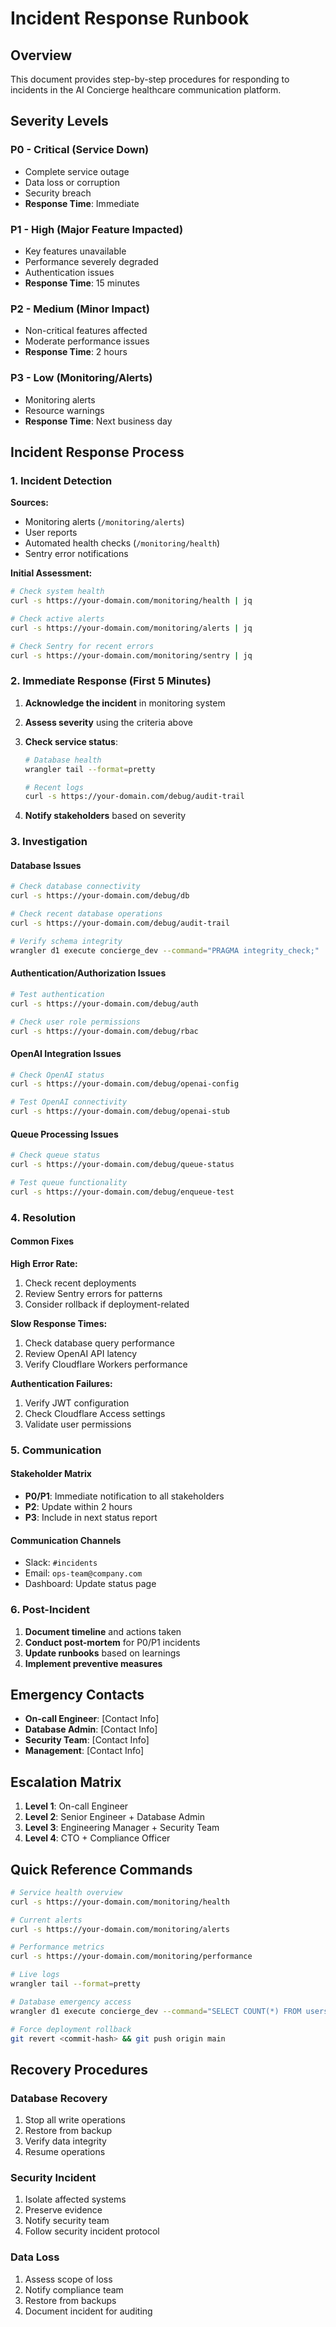# Incident Response Runbook

## Overview
This document provides step-by-step procedures for responding to incidents in the AI Concierge healthcare communication platform.

## Severity Levels

### P0 - Critical (Service Down)
- Complete service outage
- Data loss or corruption
- Security breach
- **Response Time**: Immediate

### P1 - High (Major Feature Impacted)
- Key features unavailable
- Performance severely degraded
- Authentication issues
- **Response Time**: 15 minutes

### P2 - Medium (Minor Impact)
- Non-critical features affected
- Moderate performance issues
- **Response Time**: 2 hours

### P3 - Low (Monitoring/Alerts)
- Monitoring alerts
- Resource warnings
- **Response Time**: Next business day

## Incident Response Process

### 1. Incident Detection
**Sources:**
- Monitoring alerts (`/monitoring/alerts`)
- User reports
- Automated health checks (`/monitoring/health`)
- Sentry error notifications

**Initial Assessment:**
```bash
# Check system health
curl -s https://your-domain.com/monitoring/health | jq

# Check active alerts
curl -s https://your-domain.com/monitoring/alerts | jq

# Check Sentry for recent errors
curl -s https://your-domain.com/monitoring/sentry | jq
```

### 2. Immediate Response (First 5 Minutes)

1. **Acknowledge the incident** in monitoring system
2. **Assess severity** using the criteria above
3. **Check service status**:
   ```bash
   # Database health
   wrangler tail --format=pretty
   
   # Recent logs
   curl -s https://your-domain.com/debug/audit-trail
   ```

4. **Notify stakeholders** based on severity

### 3. Investigation

#### Database Issues
```bash
# Check database connectivity
curl -s https://your-domain.com/debug/db

# Check recent database operations
curl -s https://your-domain.com/debug/audit-trail

# Verify schema integrity
wrangler d1 execute concierge_dev --command="PRAGMA integrity_check;"
```

#### Authentication/Authorization Issues
```bash
# Test authentication
curl -s https://your-domain.com/debug/auth

# Check user role permissions
curl -s https://your-domain.com/debug/rbac
```

#### OpenAI Integration Issues
```bash
# Check OpenAI status
curl -s https://your-domain.com/debug/openai-config

# Test OpenAI connectivity
curl -s https://your-domain.com/debug/openai-stub
```

#### Queue Processing Issues
```bash
# Check queue status
curl -s https://your-domain.com/debug/queue-status

# Test queue functionality
curl -s https://your-domain.com/debug/enqueue-test
```

### 4. Resolution

#### Common Fixes

**High Error Rate:**
1. Check recent deployments
2. Review Sentry errors for patterns
3. Consider rollback if deployment-related

**Slow Response Times:**
1. Check database query performance
2. Review OpenAI API latency
3. Verify Cloudflare Workers performance

**Authentication Failures:**
1. Verify JWT configuration
2. Check Cloudflare Access settings
3. Validate user permissions

### 5. Communication

#### Stakeholder Matrix
- **P0/P1**: Immediate notification to all stakeholders
- **P2**: Update within 2 hours
- **P3**: Include in next status report

#### Communication Channels
- Slack: `#incidents`
- Email: `ops-team@company.com`
- Dashboard: Update status page

### 6. Post-Incident

1. **Document timeline** and actions taken
2. **Conduct post-mortem** for P0/P1 incidents
3. **Update runbooks** based on learnings
4. **Implement preventive measures**

## Emergency Contacts

- **On-call Engineer**: [Contact Info]
- **Database Admin**: [Contact Info]
- **Security Team**: [Contact Info]
- **Management**: [Contact Info]

## Escalation Matrix

1. **Level 1**: On-call Engineer
2. **Level 2**: Senior Engineer + Database Admin
3. **Level 3**: Engineering Manager + Security Team
4. **Level 4**: CTO + Compliance Officer

## Quick Reference Commands

```bash
# Service health overview
curl -s https://your-domain.com/monitoring/health

# Current alerts
curl -s https://your-domain.com/monitoring/alerts

# Performance metrics
curl -s https://your-domain.com/monitoring/performance

# Live logs
wrangler tail --format=pretty

# Database emergency access
wrangler d1 execute concierge_dev --command="SELECT COUNT(*) FROM users;"

# Force deployment rollback
git revert <commit-hash> && git push origin main
```

## Recovery Procedures

### Database Recovery
1. Stop all write operations
2. Restore from backup
3. Verify data integrity
4. Resume operations

### Security Incident
1. Isolate affected systems
2. Preserve evidence
3. Notify security team
4. Follow security incident protocol

### Data Loss
1. Assess scope of loss
2. Notify compliance team
3. Restore from backups
4. Document incident for auditing

